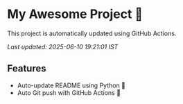 # My Awesome Project 🚀

This project is automatically updated using GitHub Actions.

_Last updated: 2025-06-10 19:21:01 IST_

## Features
- Auto-update README using Python 🐍
- Auto Git push with GitHub Actions 🤖
